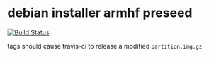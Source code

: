 # debian installer armhf preseed

[![Build Status](https://travis-ci.org/awaxa/debian-installer-armhf-preseed.svg?branch=master)](https://travis-ci.org/awaxa/debian-installer-armhf-preseed)

tags should cause travis-ci to release a modified `partition.img.gz`
